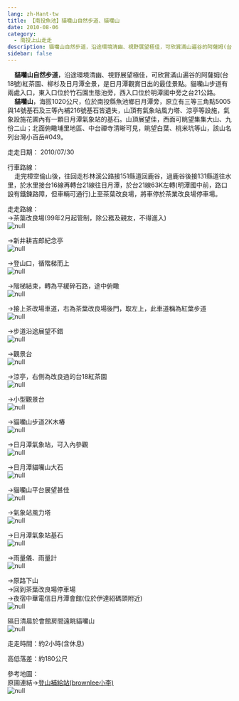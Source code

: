 ```yaml
---
lang: zh-Hant-tw
title: 【南投魚池】貓囒山自然步道、貓囒山
date: 2010-08-06
category: 
  - 南投上山走走
description: 貓囒山自然步道，沿途環境清幽、視野展望極佳，可欣賞滿山遍谷的阿薩姆(台18號)紅茶園、柳杉及日月潭全景，是日月潭觀賞日出的最佳景點。貓囒山步道有兩處入口，東入口位於竹石園生態池旁，西入口位於明潭國中旁之台21公路。 貓囒山，海拔1020公尺，位於南投縣魚池鄉日月潭旁，原立有三等三角點5005與14號基石及三等內補216號基石皆遺失，山頂有氣象站風力塔、涼亭等設施，氣象設施花圃內有一顆日月潭氣象站的基石。山頂展望佳，西面可眺望集集大山、九份二山；北面俯瞰埔里地區、中台禪寺清晰可見，眺望白葉、桃米坑等山，該山名列台灣小百岳#049。
sidebar: false
---
```


    **貓囒山自然步道**，沿途環境清幽、視野展望極佳，可欣賞滿山遍谷的阿薩姆(台18號)紅茶園、柳杉及日月潭全景，是日月潭觀賞日出的最佳景點。貓囒山步道有兩處入口，東入口位於竹石園生態池旁，西入口位於明潭國中旁之台21公路。  
    **貓囒山**，海拔1020公尺，位於南投縣魚池鄉日月潭旁，原立有三等三角點5005與14號基石及三等內補216號基石皆遺失，山頂有氣象站風力塔、涼亭等設施，氣象設施花圃內有一顆日月潭氣象站的基石。山頂展望佳，西面可眺望集集大山、九份二山；北面俯瞰埔里地區、中台禪寺清晰可見，眺望白葉、桃米坑等山，該山名列台灣小百岳#049。

走走日期： 2010/07/30

行車路線：  
    走完樟空倫山後，往回走杉林溪公路接151縣道回鹿谷，過鹿谷後接131縣道往水里，於水里接台16線再轉台21線往日月潭，於台21線63K左轉(明潭國中前，路口設有鐵鍊路障，但車輛可通行)上至茶葉改良場，將車停於茶業改良場停車場。

走走路線：  
→茶葉改良場(99年2月起管制，除公務及親友，不得進入)  
![null](image/160766714_l.jpg)

→新井耕吉郎紀念亭  
![null](image/160766713_l.jpg)

→登山口，循階梯而上  
![null](image/160766717_l.jpg)

→階梯結束，轉為平緩碎石路，途中俯瞰  
![null](image/160766737_l.jpg)

→接上茶改場車道，右為茶葉改良場後門，取左上，此車道稱為紅葉步道  
![null](image/160766718_l.jpg)

→步道沿途展望不錯  
![null](image/160766719_l.jpg)

→觀景台  
![null](image/160766721_l.jpg)

→涼亭，右側為改良過的台18紅茶園  
![null](image/160766722_l.jpg)

→小型觀景台  
![null](image/160766724_l.jpg)

→貓囒山步道2K木樁  
![null](image/160766725_l.jpg)

→日月潭氣象站，可入內參觀  
![null](image/160766727_l.jpg)

→日月潭貓囒山大石  
![null](image/160766728_l.jpg)

→貓囒山平台展望甚佳  
![null](image/160766729_l.jpg)

→氣象站風力塔  
![null](image/160766731_l.jpg)

→日月潭氣象站基石  
![null](image/160766735_l.jpg)

→雨量儀、雨量計  
![null](image/160766736_l.jpg)

→原路下山  
→回到茶葉改良場停車場  
→夜宿中華電信日月潭會館(位於伊達紹碼頭附近)  
![null](image/160766739_l.jpg)

隔日清晨於會館房間遠眺貓囒山  
![null](image/160766743_l.jpg)

走走時間：約2小時(含休息)

高低落差：約180公尺

參考地圖：  
原圖連結→[登山補給站(brownlee小李)](http://www.keepon.com.tw/ActiveSite/Article/One.asp?ArticleID=25842)  
![null](image/160766761_l.jpg)